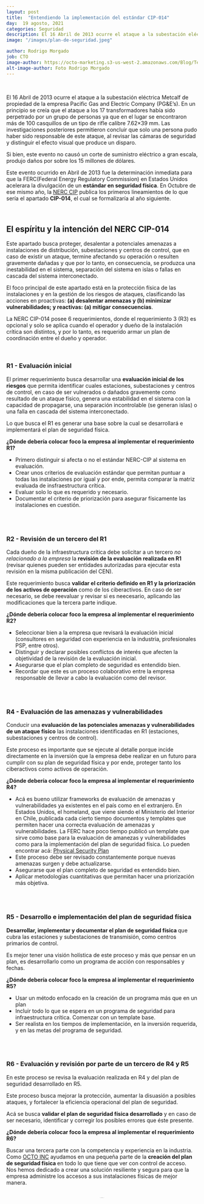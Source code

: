 ```yaml
---
layout: post
title:  "Entendiendo la implementación del estándar CIP-014"
day:  19 agosto, 2021
categories: Seguridad
description: El 16 Abril de 2013 ocurre el ataque a la subestación eléctrica Metcalf de propiedad de la empresa Pacific Gas and Electric Company (PG&E’s) En un principio se creía que el ataque a los 17 transformadores...
image: "/images/plan-de-seguridad.jpeg"

author: Rodrigo Morgado
job: CTO
image-author: https://octo-marketing.s3-us-west-2.amazonaws.com/Blog/Team/Rodrigo.jpg
alt-image-author: Foto Rodrigo Morgado
---
```



<div class="row post-text">
    <div class="col-md-2"></div>
    <div class="col-md-8">
    <br>

<p>
El 16 Abril de 2013 ocurre el ataque a la subestación eléctrica Metcalf de propiedad de la empresa Pacific Gas and Electric Company (PG&E’s). En un principio se creía que el ataque a los 17 transformadores había sido perpetrado por un grupo de personas ya que en el lugar se encontraron más de 100 casquillos de un tipo de rifle calibre 7.62×39 mm. Las investigaciones posteriores permitieron concluir que solo una persona pudo haber sido responsable de este ataque, al revisar las cámaras de seguridad y distinguir el efecto visual que produce un disparo.
</p>


<p>
Si bien, este evento no causó un corte de suministro eléctrico a gran escala, produjo daños por sobre los 15 millones de dólares.
</p>


<p>
Este evento ocurrido en Abril de 2013 fue la determinación inmediata para que la FERC(Federal Energy Regulatory Commission) en Estados Unidos acelerara la divulgación de un <b>estándar en seguridad física</b>. En Octubre de ese mismo año, la <a href="https://www.nerc.com/pa/Stand/Pages/CIPStandards.aspx" target="_blank" rel="noopener">NERC CIP</a> publica los primeros lineamientos de lo que sería el apartado <b>CIP-014</b>, el cual se formalizaría al año siguiente.
</p>

<br>
<h2>
El espíritu y la intención del NERC CIP-014
</h2>


<p>
Este apartado busca proteger, desalentar a potenciales amenazas a instalaciones de distribución, subestaciones y centros de control, que en caso de existir un ataque, termine afectando su operación o resulten gravemente dañadas y que por lo tanto, en consecuencia, se produzca una inestabilidad en el sistema, separación del sistema en islas o fallas en cascada del sistema interconectado.
</p>


<p>
El foco principal de este apartado está en la protección física de las instalaciones y en la gestión de los riesgos de ataques, clasificando las acciones en proactivas: <b>(a) desalentar amenazas y (b) minimizar vulnerabilidades; y reactivas: (a) mitigar consecuencias</b>.
</p>


<p>
La NERC CIP-014 posee 6 requerimientos, donde el requerimiento 3 (R3) es opcional y solo se aplica cuando el operador y dueño de la instalación crítica son distintos, y por lo tanto, es requerido armar un plan de coordinación entre el dueño y operador.
</p>

<br>
<h3>R1 - Evaluación inicial</h3>

<p>
El primer requerimiento busca desarrollar una <b>evaluación inicial de los riesgos</b> que permita identificar cuales estaciones, subestaciones y centros de control, en caso de ser vulnerados o dañados gravemente como resultado de un ataque físico, genera una estabilidad en el sistema con la capacidad de propagarse, una separación incontrolable (se generan islas) o una falla en cascada del sistema interconectado.
</p>


<p>
Lo que busca el R1 es generar una base sobre la cual se desarrollará e implementará el plan de seguridad física.
</p>


<p>
<b>¿Dónde debería colocar foco la empresa al implementar el requerimiento R1?</b>
</p>

<ul>
<li>Primero distinguir si afecta o no el estándar NERC-CIP al sistema en evaluación.</li>
<li>Crear unos criterios de evaluación estándar que permitan puntuar a todas las instalaciones por igual y por ende, permita comparar la matriz evaluada de insfraestructura crítica.</li>
<li>Evaluar solo lo que es requerido y necesario.</li>
<li>Documentar el criterio de priorización para asegurar físicamente las instalaciones en cuestión.</li>
</ul>

<br><br>

<h3>R2 - Revisión de un tercero del R1</h3>

<p>
Cada dueño de la infraestructura crítica debe solicitar a un tercero <i>no relacionado a la empresa</i> la <b>revisión de la evaluación realizada en R1</b> (revisar quienes pueden ser entidades autorizadas para ejecutar esta revisión en la misma publicación del CEN).
</p>

<p>
Este requerimiento busca <b>validar el criterio definido en R1 y la priorización de los activos de operación</b> como de los ciberactivos. En caso de ser necesario, se debe reevaluar y revisar si es neecesario, aplicando las modificaciones que la tercera parte indique.
</p>


<p>
<b>¿Dónde debería colocar foco la empresa al implementar el requerimiento R2?</b>
</p>

<ul>
<li>Seleccionar bien a la empresa que revisará la evaluación inicial (consultores en seguridad con experiencia en la industria, profesionales PSP, entre otros).</li>
<li>Distinguir y declarar posibles conflictos de interés que afecten la objetividad de la revisión de la evaluación inicial.</li>
<li>Asegurarse que el plan completo de seguridad es entendido bien.</li>
<li>Recordar que este es un proceso colaborativo entre la empresa responsable de llevar a cabo la evaluación como del revisor.</li>
</ul>

<br><br>
<h3>R4 - Evaluación de las amenazas y vulnerabilidades</h3>

<p>
Conducir una <b>evaluación de las potenciales amenazas y vulnerabilidades de un ataque físico</b> las instalaciones identificadas en R1 (estaciones, subestaciones y centros de control).
</p>

<p>
Este proceso es importante que se ejecute al detalle porque incide directamente en la inversión que la empresa debe realizar en un futuro para cumplir con su plan de seguridad física y por ende, proteger tanto los ciberactivos como activos de operación.
</p>


<p>
<b>¿Dónde debería colocar foco la empresa al implementar el requerimiento R4?</b>
</p>

<ul>
<li>Acá es bueno utilizar frameworks de evaluación de amenazas y vulnerabilidades ya existentes en el país como en el extranjero. En Estados Unidos, el homeland, que viene siendo el Ministerio del Interior en Chile, publicada cada cierto tiempo documentos y templates que permiten hacer una correcta evaluación de amenazas y vulnerabilidades. La FERC hace poco tiempo publicó un template que sirve como base para la evaluación de amanezas y vulnerabilidades como para la implementación del plan de seguridad física. Lo pueden encontrar acá: <a href="https://www.ferc.gov/sites/default/files/2020-04/security-plan-example.pdf" target="_blank" rel="noopener">Physical Security Plan</a></li>
<li>Este proceso debe ser revisado constantemente porque nuevas amenazas surgen y debe actualizarse.</li>
<li>Asegurarse que el plan completo de seguridad es entendido bien.</li>
<li>Aplicar metodologías cuantitativas que permitan hacer una priorización más objetiva.</li>
</ul>


<br><br>
<h3>R5 - Desarrollo e implementación del plan de seguridad física</h3>

<p>
<b>Desarrollar, implementar y documentar el plan de seguridad física </b>que cubra las estaciones y subestaciones de transmisión, como centros primarios de control.
</p>

<p>
Es mejor tener una visión holística de este proceso y más que pensar en un plan, es desarrollarlo como un programa de acción con responsables y fechas.
</p>

<p>
<b>¿Dónde debería colocar foco la empresa al implementar el requerimiento R5?</b>
</p>

<ul>
<li>Usar un método enfocado en la creación de un programa más que en un plan</li>
<li>Incluir todo lo que se espera en un programa de seguridad para infraestructura crítica. Comenzar con un template base.</li>
<li>Ser realista en los tiempos de implementación, en la inversión requerida, y en las metas del programa de seguridad.</li>
</ul>

<br><br>
<h3>R6 - Evaluación y revisión por parte de un tercero de R4 y R5</h3>

<p>
En este proceso se revisa la evaluación realizada en R4 y del plan de seguridad desarrollado en R5.
</p>

<p>
Este proceso busca mejorar la protección, aumentar la disuasión a posibles ataques, y fortalecer la eficiencia operacional del plan de seguridad.
</p>

<p>
Acá se busca <b>validar el plan de seguridad física desarrollado</b> y en caso de ser necesario, identificar y corregir los posibles errores que éste presente.
</p>

<p>
<b>¿Dónde debería colocar foco la empresa al implementar el requerimiento R6?</b>
</p>

<p>Buscar una tercera parte con la competencia y experiencia en la industria. Como <a href="https://www.linkedin.com/company/zooft-company/" target="_blank" rel="noopener">OCTO INC</a> ayudamos en una pequeña parte de la <b>creación del plan de seguridad física </b> en todo lo que tiene que ver con control de acceso. Nos hemos dedicado a crear una solución resiliente y segura para que la empresa administre los accesos a sus instalaciones físicas de mejor manera.</p>

<br>

<div class="row container-written">
<div class="col-md-2">
</div>
<div class="col-md-3">
    <img style="border-radius:50%;" src="{{page.image-author}}" width="110%" height="auto" alt="{{page.alt-image-author}}">
</div>
<div class="col-md-7 written">
    <p>Escrito por:</p>
    <p><b style="font-size:20px">{{page.author}}</b>
    <br>{{page.job}}</p>
</div>
</div>

 <!-- <div>{% include calltoaction.html %}</div> -->
{% include footer.html %}